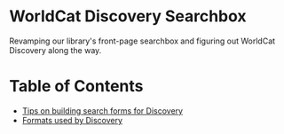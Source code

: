 # WorldCat Discovery Searchbox

Revamping our library's front-page searchbox and figuring out WorldCat Discovery along the way.

# Table of Contents

* [Tips on building search forms for Discovery](docs/discovery-searching.md)
* [Formats used by Discovery](docs/discovery-formats.md)